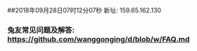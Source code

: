##2018年09月28日07时12分07秒 新址: 159.65.162.130
### 兔友常见问题及解答: https://github.com/wanggonging/d/blob/w/FAQ.md
